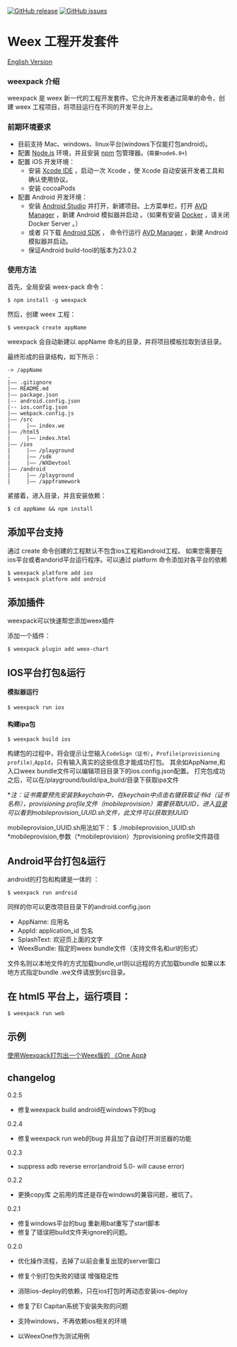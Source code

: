 [![GitHub release](https://img.shields.io/github/release/weexteam/weex-pack.svg)](https://github.com/weexteam/weex-pack/releases)  [![GitHub issues](https://img.shields.io/github/issues/weexteam/weex-pack.svg)](https://github.com/weexteam/weex-pack/issues)
# Weex 工程开发套件

[English Version](./README.en.md)

### weexpack 介绍
weexpack 是 weex 新一代的工程开发套件。它允许开发者通过简单的命令，创建 weex 工程项目，将项目运行在不同的开发平台上。

### 前期环境要求

 - 目前支持 Mac、windows、linux平台(windows下仅能打包android)。
 - 配置 [Node.js][1] 环境，并且安装 [npm][2] 包管理器。(`需要node6.0+`)
 - 配置 iOS 开发环境：
     - 安装 [Xcode IDE][3] ，启动一次 Xcode ，使 Xcode 自动安装开发者工具和确认使用协议。
     - 安装 cocoaPods
 - 配置 Android 开发环境：
    - 安装 [Android Studio][4] 并打开，新建项目。上方菜单栏，打开 [AVD Manager][5] ，新建 Android 模拟器并启动 。（如果有安装 [Docker][6] ，请关闭 Docker Server 。）
    - 或者 只下载 [Android SDK][7] ， 命令行运行 [AVD Manager][8] ，新建 Android 模拟器并启动。
    - 保证Android build-tool的版本为23.0.2

### 使用方法

首先，全局安装 weex-pack 命令：

    $ npm install -g weexpack

然后，创建 weex 工程：

    $ weexpack create appName

weexpack 会自动新建以 appName 命名的目录，并将项目模板拉取到该目录。

最终形成的目录结构，如下所示：

    -> /appName
    .
    |—— .gitignore
    |—— README.md
    |—— package.json
    |-- android.config.json
    |-- ios.config.json
    |—— webpack.config.js
    |—— /src
    |     |—— index.we
    |—— /html5
    |     |—— index.html
    |—— /ios
    |     |—— /playground
    |     |—— /sdk
    |     |—— /WXDevtool
    |—— /android
    |     |—— /playground
    |     |—— /appframework

紧接着，进入目录，并且安装依赖：

    $ cd appName && npm install


## 添加平台支持

通过 create 命令创建的工程默认不包含ios工程和android工程。 如果您需要在ios平台或者andorid平台运行程序。可以通过 platform 命令添加对各平台的依赖

    $ weexpack platform add ios
    $ weexpack platform add android
    
    
## 添加插件
    
 weexpack可以快速帮您添加weex插件
 
 添加一个插件： 
 
    $ weexpack plugin add weex-chart
    



## IOS平台打包&运行

#### 模拟器运行
    $ weexpack run ios
#### 构建ipa包
    $ weexpack build ios

构建包的过程中，将会提示让您输入`CodeSign（证书）`，`Profile(provisioning profile)`,`AppId`，只有输入真实的这些信息才能成功打包。
其余如AppName,和入口weex bundle文件可以编辑项目目录下的ios.config.json配置。
打完包成功之后，可以在/playground/build/ipa_build/目录下获取ipa文件

**注：证书需要预先安装到keychain中，在keychain中点击右键获取证书id（证书名称），provisioning profile文件（*mobileprovision）需要获取UUID，进入[目录](https://github.com/weexteam/weex-pack/tree/master/generator/ios) 可以看到mobileprovision_UUID.sh文件，此文件可以获取到UUID**

mobileprovision_UUID.sh用法如下：
$  ./mobileprovision_UUID.sh   \*mobileprovision,参数（\*mobileprovision）为provisioning profile文件路径

## Android平台打包&运行
android的打包和构建是一体的 ：

    $ weexpack run android

同样的你可以更改项目目录下的android.config.json

* AppName: 应用名
* AppId: application_id 包名
* SplashText: 欢迎页上面的文字
* WeexBundle: 指定的weex bundle文件（支持文件名和url的形式）


文件名则以本地文件的方式加载bundle,url则以远程的方式加载bundle
如果以本地方式指定bundle  .we文件请放到src目录。


## 在 html5 平台上，运行项目：

    $ weexpack run web

## 示例
[使用Weexpack打包出一个Weex版的 《One App》](https://github.com/weexteam/weex-pack/wiki/Create-Weex-One-App-with-Weexpack)


## changelog

0.2.5  
* 修复weexpack build android在windows下的bug

0.2.4
* 修复weexpack run web的bug 并且加了自动打开浏览器的功能

0.2.3
* suppress adb reverse error(android 5.0- will cause error)

0.2.2
* 更换copy库 之前用的库还是存在windows的兼容问题，被坑了。

0.2.1
* 修复windows平台的bug 重新用bat重写了start脚本
* 修复了错误把build文件夹ignore的问题。

0.2.0
* 优化操作流程，去掉了以前会重复出现的server窗口
* 修复个别打包失败的错误 增强稳定性
* 消除ios-deploy的依赖，只在ios打包时再动态安装ios-deploy
* 修复了EI Capitan系统下安装失败的问题
* 支持windows，不再依赖ios相关的环境
* 以WeexOne作为测试用例


  [1]: https://nodejs.org/
  [2]: https://www.npmjs.com/
  [3]: https://itunes.apple.com/us/app/xcode/id497799835?mt=12
  [4]: https://developer.android.com/studio/install.html
  [5]: https://developer.android.com/studio/run/managing-avds.html
  [6]: https://www.docker.com/
  [7]: https://developer.android.com/studio/releases/sdk-tools.html
  [8]: https://developer.android.com/studio/run/managing-avds.html



